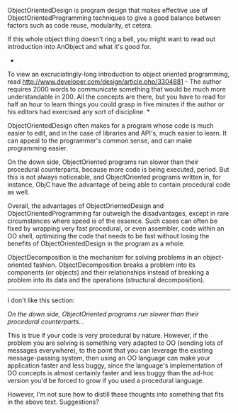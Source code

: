 

ObjectOrientedDesign is program design that makes effective use of ObjectOrientedProgramming techniques to give a good balance between factors such as code reuse, modularity, et cetera.

If this whole object thing doesn't ring a bell, you might want to read out introduction into AnObject and what it's good for.

*
To view an excruciatingly-long introduction to object oriented programming, read http://www.developer.com/design/article.php/3304881 - The author requires 2000 words to communicate something that would be much more understandable in 200. All the concepts are there, but you have to read for half an hour to learn things you could grasp in five minutes if the author or his editors had exercised any sort of discipline.
*

ObjectOrientedDesign often makes for a program whose code is much easier to edit, and in the case of libraries and API's, much easier to learn. It can appeal to the programmer's common sense, and can make programming easier.

On the down side, ObjectOriented programs run slower than their procedural counterparts, because more code is being executed, period. But this is not always noticeable, and ObjectOriented programs written in, for instance, ObjC have the advantage of being able to contain procedural code as well.

Overall, the advantages of ObjectOrientedDesign and ObjectOrientedProgramming far outweigh the disadvantages, except in rare circumstances where speed is of the essence. Such cases can  often be fixed by wrapping very fast procedural, or even assembler, code within an OO shell, optimizing the code that needs to be fast without losing the benefits of ObjectOrientedDesign in the program as a whole.

ObjectDecomposition is the mechanism for solving problems in an object-oriented fashion. ObjectDecomposition breaks a problem into its components (or objects) and their relationships instead of breaking a problem into its data and the operations (structural decomposition).

----

I don't like this section:

*On the down side, ObjectOriented programs run slower than their procedural counterparts...*

This is true if your code is very procedural by nature. However, if the problem you are solving is something very adapted to OO (sending lots of messages everywhere), to the point that you can leverage the existing message-passing system, then using an OO language can make your application faster and less buggy, since the language's implementation of OO concepts is almost certainly faster and less buggy than the ad-hoc version you'd be forced to grow if you used a procedural language.

However, I'm not sure how to distill these thoughts into something that fits in the above text. Suggestions?

